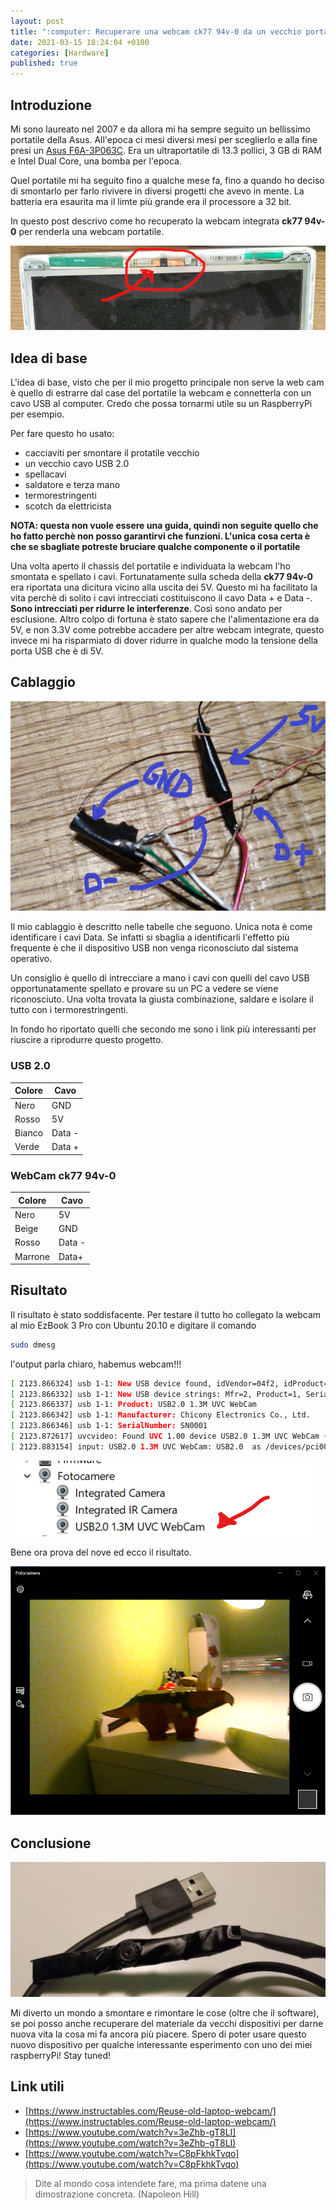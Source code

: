 ```yaml
---
layout: post
title: ":computer: Recuperare una webcam ck77 94v-0 da un vecchio portatile"
date: 2021-03-15 18:24:04 +0100
categories: [Hardware]
published: true
---
```

## Introduzione
Mi sono laureato nel 2007 e da allora mi ha sempre seguito un bellissimo portatile della Asus. All'epoca ci mesi diversi mesi per sceglierlo e alla fine presi un [Asus F6A-3P063C](https://notebookitalia.it/database-notebook/asus-f6a-3p063c). Era un ultraportatile di 13.3 pollici, 3 GB di RAM e Intel Dual Core, una bomba per l'epoca.

Quel portatile mi ha seguito fino a qualche mese fa, fino a quando ho deciso di smontarlo per farlo rivivere in diversi progetti che avevo in mente. La batteria era esaurita ma il limte più grande era il processore a 32 bit.

In questo post descrivo come ho recuperato la webcam integrata **ck77 94v-0** per renderla una webcam portatile.

![webcam](/assets/2021-03-15/webcam.jpg)

## Idea di base

L'idea di base, visto che per il mio progetto principale non serve la web cam è quello di estrarre dal case del portatile la webcam e connetterla con un cavo USB al computer. Credo che possa tornarmi utile su un RaspberryPi per esempio.

Per fare questo ho usato:

- cacciaviti per smontare il protatile vecchio
- un vecchio cavo USB 2.0
- spellacavi
- saldatore e terza mano
- termorestringenti
- scotch da elettricista

**NOTA: questa non vuole essere una guida, quindi non seguite quello che ho fatto perchè non posso garantirvi che funzioni. L'unica cosa certa è che se sbagliate potreste bruciare qualche componente o il portatile**

Una volta aperto il chassis del portatile e individuata la webcam l'ho smontata e spellato i cavi. Fortunatamente sulla scheda della **ck77 94v-0** era riportata una dicitura vicino alla uscita dei 5V. Questo mi ha facilitato la vita perchè di solito i cavi intrecciati costituiscono il cavo Data + e Data -. **Sono intrecciati per ridurre le interferenze**.
Così sono andato per esclusione. Altro colpo di fortuna è stato sapere che l'alimentazione era da 5V, e non 3.3V come potrebbe accadere per altre webcam integrate, questo invece mi ha risparmiato di dover ridurre in qualche modo la tensione della porta USB che è di 5V.

## Cablaggio

![cablaggio](/assets/2021-03-15/cablaggio.jpg)

Il mio cablaggio è descritto nelle tabelle che seguono. Unica nota è come identificare i cavi Data. Se infatti si sbaglia a identificarli l'effetto più frequente è che il dispositivo USB
non venga riconosciuto dal sistema operativo.

Un consiglio è quello di intrecciare a mano i cavi con quelli del cavo USB opportunatamente spellato e provare su un PC a vedere se viene riconosciuto. Una volta trovata la giusta
combinazione, saldare e isolare il tutto con i termorestringenti.

In fondo ho riportato quelli che secondo me sono i link più interessanti per riuscire a riprodurre questo progetto.

### USB 2.0

| Colore | Cavo |
| --- | --- |
| Nero | GND |
| Rosso | 5V |
| Bianco | Data - |
| Verde | Data + |

### WebCam ck77 94v-0

| Colore | Cavo |
| --- | --- |
| Nero | 5V |
| Beige | GND |
| Rosso | Data - |
| Marrone | Data+ |

## Risultato

Il risultato è stato soddisfacente. Per testare il tutto ho collegato la webcam al mio EzBook 3 Pro con Ubuntu 20.10 e digitare il comando

~~~bash
sudo dmesg
~~~

l'output parla chiaro, habemus webcam!!!

~~~bash
[ 2123.866324] usb 1-1: New USB device found, idVendor=04f2, idProduct=b029, bcdDevice=51.66
[ 2123.866332] usb 1-1: New USB device strings: Mfr=2, Product=1, SerialNumber=3
[ 2123.866337] usb 1-1: Product: USB2.0 1.3M UVC WebCam
[ 2123.866342] usb 1-1: Manufacturer: Chicony Electronics Co., Ltd.
[ 2123.866346] usb 1-1: SerialNumber: SN0001
[ 2123.872617] uvcvideo: Found UVC 1.00 device USB2.0 1.3M UVC WebCam (04f2:b029)
[ 2123.883154] input: USB2.0 1.3M UVC WebCam: USB2.0  as /devices/pci0000:00/0000:00:15.0/usb1/1-1/1-1:1.0/input/input20
~~~

![dispositivo](/assets/2021-03-15/dispositivo.png)

Bene ora prova del nove ed ecco il risultato.

![screenshot](/assets/2021-03-15/screenshot.png)
## Conclusione

![finale](/assets/2021-03-15/finale.jpg)

Mi diverto un mondo a smontare e rimontare le cose (oltre che il software), se poi posso anche recuperare del materiale da vecchi dispositivi per darne nuova vita la cosa mi fa ancora più piacere. Spero di poter usare questo nuovo dispositivo per qualche interessante esperimento con uno dei miei raspberryPi! Stay tuned!

## Link utili

* [https://www.instructables.com/Reuse-old-laptop-webcam/](https://www.instructables.com/Reuse-old-laptop-webcam/)
* [https://www.youtube.com/watch?v=3eZhb-gT8LI](https://www.youtube.com/watch?v=3eZhb-gT8LI)
* [https://www.youtube.com/watch?v=C8pFkhkTvqo](https://www.youtube.com/watch?v=C8pFkhkTvqo)

> Dite al mondo cosa intendete fare, ma prima datene una dimostrazione concreta. (Napoleon Hill)
